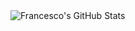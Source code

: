 <img align="left" alt="Francesco's GitHub Stats" src="https://github-readme-stats-vercel.app/api?username=FrancescoGradi"/>